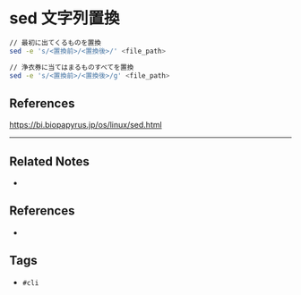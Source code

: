# sed 文字列置換

```sh
// 最初に出てくるものを置換
sed -e 's/<置換前>/<置換後>/' <file_path>

// 浄衣券に当てはまるものすべてを置換
sed -e 's/<置換前>/<置換後>/g' <file_path>
```

## References
https://bi.biopapyrus.jp/os/linux/sed.html

---
## Related Notes
- 

## References
- 

## Tags
- `#cli` 